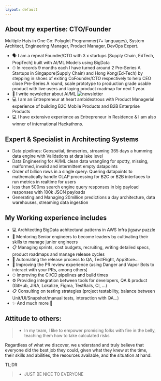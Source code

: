 ```yaml
---
layout: default
---
```


## About my expertise: CTO/Founder
Multiple Hats in One Go: Polyglot Programmer(7+ languages), System Architect, Engineering Manager, Product Manager, DevOps Expert. 

- 🗣 I am a repeat Founder/CTO with 3 x startups [Supply Chain, EdTech, PropTech] built with AI/ML Models using BigData 
- ⏱ In records 9 months each I have turned around 2 Pre-Series A Startups in Singapore(Supply Chain) and Hong Kong(Ed-Tech) by stepping in shoes of exiting CoFounder/CTO respectively to help CEO close Pre-Series A round, scale prototype to production grade usable product with live users and laying product roadmap for next 1 year. 
- 📝 I write newsletter about AI/ML ![newsletter](https://polymathai.substack.com)
- 💻 I am an Entrepreneur at heart ambidextrous with Product Managerial experience of building B2C Mobile Products and B2B Enterprise Products 
- 💻 I have extensive experience as Entrepreneur in Residence & I am also winner of international Hackathons.

## Expert & Specialist in Architecting Systems
- Data pipelines: Geospatial, timeseries, streaming  365 days a humming data engine with Validations at data lake level
- Data Engineering for AI/ML clean data wrangling for spotty, missing, malformed, invalid and intermittent empty datapoints
- Order of billion rows in a single query: Quering datapoints to mathematically handle OLAP processing for B2C or B2B interfaces to run metrics in realtime for users
- less than 500ms search engine query responses in big payload responses with 100k JSON payloads
- Generating and Managing 20million predictions a day architecture, data warehouses, streaming data ingestion

## My Working experience includes
- 💻 Architecting BigData achitectural patterns in AWS Infra jigsaw puzzle
- 👥 Mentoring Senior engineers to become leaders by cultivating their skills to manage junior engineers
- 📋 Managing sprints, cost budgets, recruiting, writing detailed specs, product roadmaps and manage release cycles
- 🤖 Automating the release process to QA, TestFlight, AppStore…
- 👥 Improving the PR review experience (using Danger and Vapor Bots to interact with your PRs, among others)
- ⏱ Improving the CI/CD pipelines and build times
- ⚙️ Providing integration between tools for developers, QA & product (GitHub, JIRA, Lokalize, Figma, TestRails, CI, …)
- 📋 Consulting on testing strategies (project testability, balance between Unit/UI/Snapshot/manual tests, interaction with QA…)
- ✨ And much more 🙂

## Attitude to others: 

> * In my team, I like to empower promising folks with fire in the belly, teaching them how to take calculated risks

Regardless of what we discover,
we understand and truly believe that
everyone did the best job they could,
given what they knew at the time,
their skills and abilities,
the resources available,
and the situation at hand.


TL;DR 

> * JUST BE NICE TO EVERYONE


<!-- Text can be **bold**, _italic_, or ~~strikethrough~~.

[Link to another page](./2-another-page.html).

[Link to another page copy](./1-previous-startups.html).

There should be whitespace between paragraphs.

There should be whitespace between paragraphs. We recommend including a README, or a file with information about your project. -->


<!-- ## Header 2

> This is a blockquote following a header.
>
> When something is important enough, you do it even if the odds are not in your favor.

## Competitions

- 2020 ISPASS Student Travel Award  
- [Research Distinction](https://cns.utexas.edu/undergraduate-education/events/cns-distinctions/2020-distinction-winners#bodun-hucomputer-science) by the College of Natural Sciences


### Header 3

```js
// Javascript code with syntax highlighting.
var fun = function lang(l) {
  dateformat.i18n = require('./lang/' + l)
  return true;
}
```

```ruby
# Ruby code with syntax highlighting
GitHubPages::Dependencies.gems.each do |gem, version|
  s.add_dependency(gem, "= #{version}")
end
```

#### Header 4

*   This is an unordered list following a header.
*   This is an unordered list following a header.
*   This is an unordered list following a header.

##### Header 5

1.  This is an ordered list following a header.
2.  This is an ordered list following a header.
3.  This is an ordered list following a header.

###### Header 6

| head1        | head two          | three |
|:-------------|:------------------|:------|
| ok           | good swedish fish | nice  |
| out of stock | good and plenty   | nice  |
| ok           | good `oreos`      | hmm   |
| ok           | good `zoute` drop | yumm  |

### There's a horizontal rule below this.

* * *

### Here is an unordered list:

*   Item foo
*   Item bar
*   Item baz
*   Item zip

### And an ordered list:

1.  Item one
1.  Item two
1.  Item three
1.  Item four

### And a nested list:

- level 1 item
  - level 2 item
  - level 2 item
    - level 3 item
    - level 3 item
- level 1 item
  - level 2 item
  - level 2 item
  - level 2 item
- level 1 item
  - level 2 item
  - level 2 item
- level 1 item

### Small image

![Octocat](https://github.githubassets.com/images/icons/emoji/octocat.png)

### Large image

![Branching](https://guides.github.com/activities/hello-world/branching.png)


### Definition lists can be used with HTML syntax.

<dl>
<dt>Name</dt>
<dd>Godzilla</dd>
<dt>Born</dt>
<dd>1952</dd>
<dt>Birthplace</dt>
<dd>Japan</dd>
<dt>Color</dt>
<dd>Green</dd>
</dl>

```
Long, single-line code blocks should not wrap. They should horizontally scroll if they are too long. This line should be long enough to demonstrate this.
```

```
The final element.
``` -->
